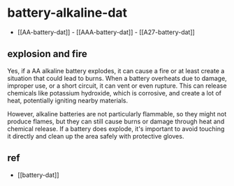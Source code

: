 
# battery-alkaline-dat

- [[AA-battery-dat]] - [[AAA-battery-dat]] - [[A27-battery-dat]]

## explosion and fire 

Yes, if a AA alkaline battery explodes, it can cause a fire or at least create a situation that could lead to burns. When a battery overheats due to damage, improper use, or a short circuit, it can vent or even rupture. This can release chemicals like potassium hydroxide, which is corrosive, and create a lot of heat, potentially igniting nearby materials.

However, alkaline batteries are not particularly flammable, so they might not produce flames, but they can still cause burns or damage through heat and chemical release. If a battery does explode, it's important to avoid touching it directly and clean up the area safely with protective gloves.

## ref

- [[battery-dat]]